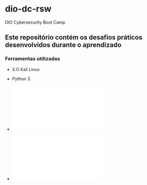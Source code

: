 # dio-dc-rsw
DIO Cybersecurity Boot Camp

## Este repositório contém os desafios práticos desenvolvidos durante o aprendizado

### Ferramentas utilizadas
- S.O Kali Linux
- Python 3

- ![Alt text](./encrypt.py)
- ![Alt text](./decrypt.py)
